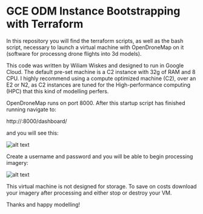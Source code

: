 # GCE ODM Instance Bootstrapping with Terraform
 
In this repository you will find the terraform scripts, as well as the bash script, necessary to launch a virtual machine with OpenDroneMap on it (software for processng drone flights into 3d models).

This code was written by Wiliam Wiskes and designed to run in Google Cloud. The default pre-set machine is a C2 instance with 32g of RAM and 8 CPU. I highly recommend using a compute optimized machine (C2), over an E2 or N2, as C2 instances are tuned for the High-performance computing (HPC) that this kind of modelling perfers. 

OpenDroneMap runs on port 8000. After this startup script has finished running navigate to:

http://<insert your virtual machines ephemeral IP here>:8000/dashboard/

and you will see this:

![alt text](https://wwiskes.github.io/datadump/SDHMtut/odm1.JPG)

Create a username and password and you will be able to begin processing imagery:

![alt text](https://wwiskes.github.io/datadump/SDHMtut/odm2.JPG)

This virtual machine is not designed for storage. To save on costs download your imagery after processing and either stop or destroy your VM.

Thanks and happy modelling!
